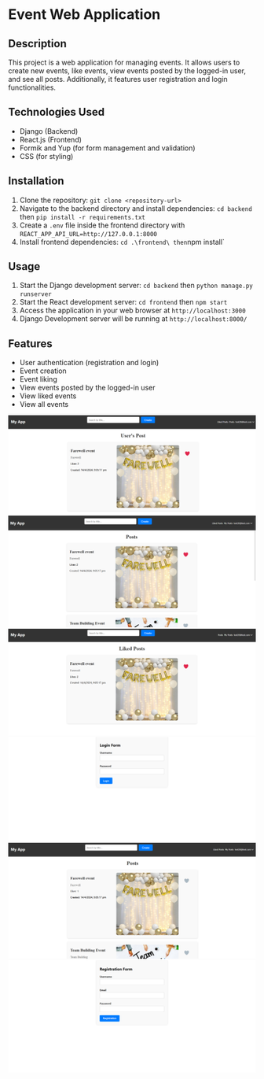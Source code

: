 # Event Web Application

## Description
This project is a web application for managing events. It allows users to create new events, like events, view events posted by the logged-in user, and see all posts. Additionally, it features user registration and login functionalities.

## Technologies Used
- Django (Backend)
- React.js (Frontend)
- Formik and Yup (for form management and validation)
- CSS (for styling)

## Installation
1. Clone the repository: `git clone <repository-url>`
2. Navigate to the backend directory and install dependencies: `cd backend` then `pip install -r requirements.txt`
3. Create a `.env` file inside the frontend directory with `REACT_APP_API_URL=http://127.0.0.1:8000`
4. Install frontend dependencies: ` cd .\frontend\ then `npm install`

## Usage
1. Start the Django development server: `cd backend` then `python manage.py runserver`
2. Start the React development server: `cd frontend` then `npm start`
3. Access the application in your web browser at `http://localhost:3000`
4. Django Development server will be running at `http://localhost:8000/`

## Features
- User authentication (registration and login)
- Event creation
- Event liking
- View events posted by the logged-in user
- View liked events
- View all events

![alt text](https://github.com/ADKANK/event/blob/master/Screenshots/current_user_posts.png?raw=true)
![alt text](https://github.com/ADKANK/event/blob/master/Screenshots/liked_post_by_user.png?raw=true)
![alt text](https://github.com/ADKANK/event/blob/master/Screenshots/liked_post_page.png?raw=true)
![alt text](https://github.com/ADKANK/event/blob/master/Screenshots/login.png?raw=true)
![alt text](https://github.com/ADKANK/event/blob/master/Screenshots/posts_page.png?raw=true)
![alt text](https://github.com/ADKANK/event/blob/master/Screenshots/register.png?raw=true)